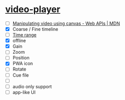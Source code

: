 [video-player](https://dirkarnez.github.io/video-player)
========================================================
- [ ] [Manipulating video using canvas - Web APIs | MDN](https://developer.mozilla.org/en-US/docs/Web/API/Canvas_API/Manipulating_video_using_canvas)
- [x] Coarse / Fine timeline
- [ ] [Time range](https://github.com/dirkarnez/video-player/blob/main/index.html#L108)
- [x] offline
- [x] Gain
- [ ] Zoom
- [ ] Position
- [x] PWA icon
- [ ] Rotate
- [ ] Cue file
- [ ] <audio> support
- [ ] audio only support
- [ ] app-like UI
